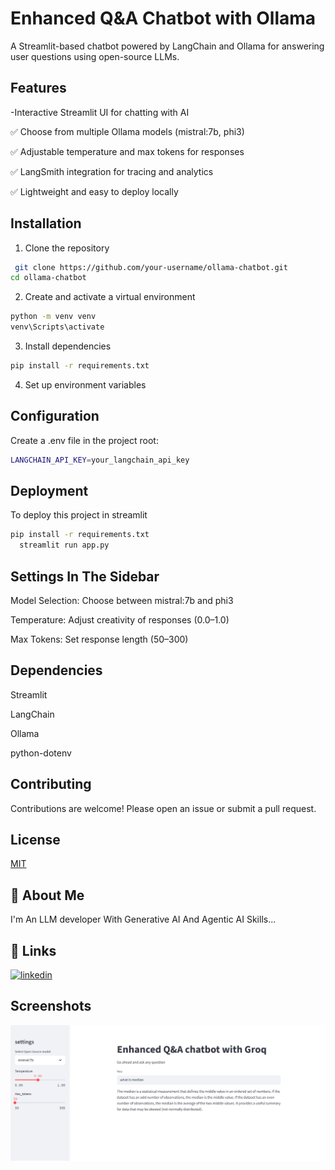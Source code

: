 
# Enhanced Q&A Chatbot with Ollama

A Streamlit-based chatbot powered by LangChain and Ollama for answering user questions using open-source LLMs.




## Features

-Interactive Streamlit UI for chatting with AI

✅ Choose from multiple Ollama models (mistral:7b, phi3)

✅ Adjustable temperature and max tokens for responses

✅ LangSmith integration for tracing and analytics

✅ Lightweight and easy to deploy locally


## Installation

1. Clone the repository

```bash
 git clone https://github.com/your-username/ollama-chatbot.git
cd ollama-chatbot
```

2. Create and activate a virtual environment

```bash
python -m venv venv
venv\Scripts\activate
```

3. Install dependencies

```bash
pip install -r requirements.txt
```

4. Set up environment variables






## Configuration
Create a .env file in the project root:
```bash
LANGCHAIN_API_KEY=your_langchain_api_key

```
## Deployment

To deploy this project in streamlit

```bash
pip install -r requirements.txt
  streamlit run app.py
```


## Settings In The Sidebar

Model Selection: Choose between mistral:7b and phi3

Temperature: Adjust creativity of responses (0.0–1.0)

Max Tokens: Set response length (50–300)



## Dependencies

Streamlit

LangChain

Ollama

python-dotenv
## Contributing

Contributions are welcome! Please open an issue or submit a pull request.


## License

[MIT](https://choosealicense.com/licenses/mit/)


## 🚀 About Me
I'm An LLM developer With Generative AI And Agentic AI Skills...


## 🔗 Links

[![linkedin](https://img.shields.io/badge/linkedin-0A66C2?style=for-the-badge&logo=linkedin&logoColor=white)](https://www.linkedin.com/in/reeshma-ram-prasad-96997a20a/)



## Screenshots

![App Screenshot](openai1.PNG)

